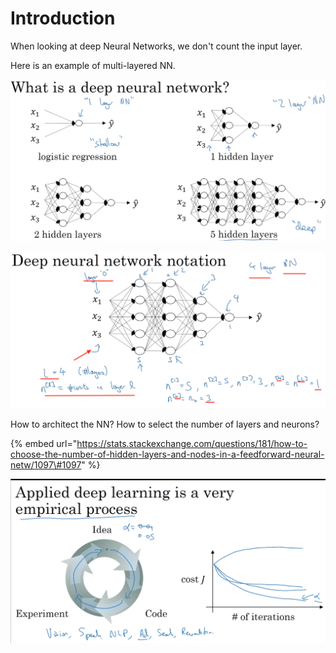 # Introduction

When looking at deep Neural Networks, we don't count the input layer.

Here is an example of multi-layered NN.

![](../.gitbook/assets/image%20%2810%29.png)

![](../.gitbook/assets/image%20%282%29.png)

How to architect the NN? How to select the number of layers and neurons?

{% embed url="https://stats.stackexchange.com/questions/181/how-to-choose-the-number-of-hidden-layers-and-nodes-in-a-feedforward-neural-netw/1097\#1097" %}

![](../.gitbook/assets/image%20%2816%29.png)



